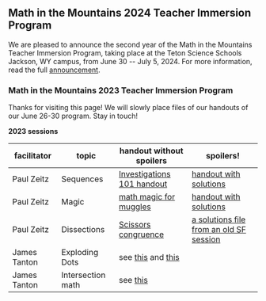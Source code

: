 <h2> Math in the Mountains 2024 Teacher Immersion Program</h2>

We are pleased to announce the second year of the Math in the Mountains Teacher Immersion Program, taking place at the Teton Science Schools Jackson, WY campus, from June 30 -- July 5, 2024.
For more information, read the full [announcement](MitM/MitM-TIP-240215.pdf).

<h3> Math in the Mountains 2023 Teacher Immersion Program</h3>

Thanks for visiting this page! We will slowly place files of our handouts of our June 26-30 program.  Stay in touch!

**2023 sessions**

| facilitator  | topic   | handout without spoilers   | spoilers!  |   
|---|---|---|---|
| Paul Zeitz|Sequences| [Investigations 101 handout](MitM/sequences.pdf)|[handout with solutions](MitM/sequencesSol.pdf)|
| Paul Zeitz|Magic| [math magic for muggles](MitM/mathmagic.pdf)|[handout with solutions](MitM/mathmagicSol.pdf)|
| Paul Zeitz|Dissections| [Scissors congruence](MitM/dissections.pdf)|[a solutions file from an old SF session](MitM/scissorsSolA.pdf)|
| James Tanton|Exploding Dots| see [this]( https://globalmathproject.org/) and [this](https://gdaymath.com/courses/)||
| James Tanton|Intersection math| see [this](https://navajomath.math.ksu.edu/wp-content/uploads/2021/05/intersection-math_combined-sm.pdf)||
